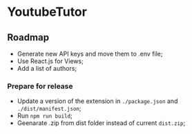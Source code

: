 # YoutubeTutor

## Roadmap
 - Generate new API keys and move them to .env file;
 - Use React.js for Views;
 - Add a list of authors;

  ### Prepare for release
  - Update a version of the extension in `./package.json` and `./dist/manifest.json`;
  - Run `npm run build`;
  - Geenarate .zip from dist folder instead of current `dist.zip`;
